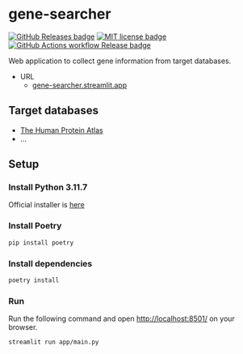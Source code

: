 # gene-searcher

[![GitHub Releases badge][github-releases-badge]][github-releases-url]
[![MIT license badge][mit-badge]][mit-url]
[![GitHub Actions workflow Release badge][github-actions-release-badge]][github-actions-release-url]

[github-releases-badge]: https://img.shields.io/github/release/nukopy/gene-searcher.svg
[github-releases-url]: https://github.com/nukopy/gene-searcher/releases/
[mit-badge]: https://img.shields.io/badge/license-MIT-blue.svg
[mit-url]: https://github.com/nukopy/gene-searcher/blob/main/LICENSE
[github-actions-release-badge]: https://github.com/nukopy/gene-searcher/actions/workflows/release.yml/badge.svg?branch=main
[github-actions-release-url]: https://github.com/nukopy/gene-searcher/actions/workflows/release.yml?query=branch:main

<!-- [![GitHub Actions workflow CI badge][github-actions-ci-badge]][github-actions-ci-url] -->
<!-- [github-actions-ci-badge]: https://github.com/nukopy/gene-searcher/actions/workflows/ci.yml/badge.svg?branch=main -->
<!-- [github-actions-ci-url]: https://github.com/nukopy/gene-searcher/actions/workflows/ci.yml?query=branch:main -->

Web application to collect gene information from target databases.

- URL
  - [gene-searcher.streamlit.app](https://gene-searcher.streamlit.app/)

## Target databases

- [The Human Protein Atlas](https://www.proteinatlas.org)
- ...

## Setup

### Install Python 3.11.7

Official installer is [here](https://www.python.org/downloads/release/python-3117/)

### Install Poetry

```sh
pip install poetry
```

### Install dependencies

```sh
poetry install
```

### Run

Run the following command and open [http://localhost:8501/](http://localhost:8501/) on your browser.

```sh
streamlit run app/main.py
```
